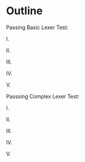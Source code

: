 # Outline

Passing Basic Lexer Test:

I.

II.

III.

IV.

V.

Passsing Complex Lexer Test:

I.

II.

III.

IV.

V.



